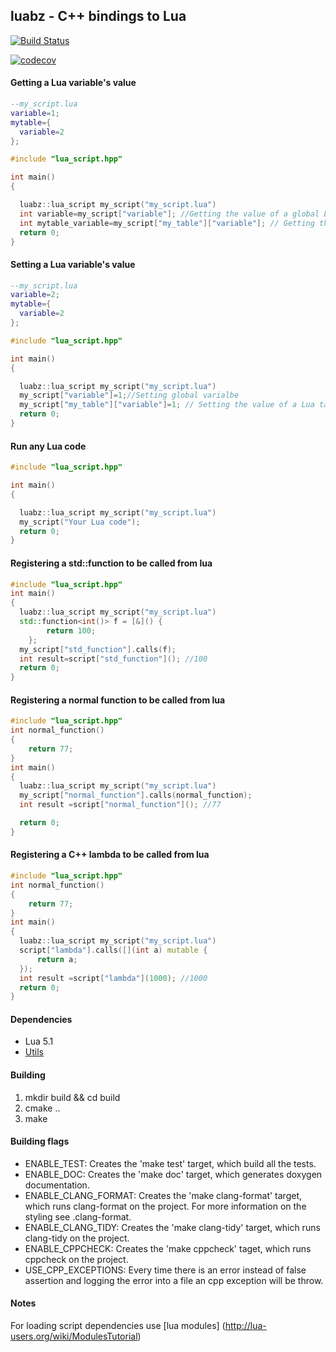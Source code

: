 ## luabz - C++ bindings to Lua
[![Build Status](https://travis-ci.org/blazgrom/LuaBz.svg?branch=master)](https://travis-ci.org/blazgrom/LuaBz)

[![codecov](https://codecov.io/gh/blazgrom/LuaBz/branch/master/graph/badge.svg)](https://codecov.io/gh/blazgrom/LuaBz)


#### Getting a Lua variable's value

```lua
--my_script.lua
variable=1;
mytable={
  variable=2
};
```
```cpp
#include "lua_script.hpp"

int main()
{

  luabz::lua_script my_script("my_script.lua")
  int variable=my_script["variable"]; //Getting the value of a global Lua variable
  int mytable_variable=my_script["my_table"]["variable"]; // Getting the value of a Lua table's field
  return 0;
}
```

#### Setting a Lua variable's value
```lua
--my_script.lua
variable=2;
mytable={
  variable=2
};
```

```cpp
#include "lua_script.hpp"

int main()
{

  luabz::lua_script my_script("my_script.lua")
  my_script["variable"]=1;//Setting global varialbe
  my_script["my_table"]["variable"]=1; // Setting the value of a Lua table's field
  return 0;
}
```

#### Run any Lua code
```cpp
#include "lua_script.hpp"

int main()
{

  luabz::lua_script my_script("my_script.lua")
  my_script("Your Lua code");
  return 0;
}
```

#### Registering a std::function to be called from lua
```cpp
#include "lua_script.hpp"
int main()
{
  luabz::lua_script my_script("my_script.lua")
  std::function<int()> f = [&]() {
        return 100;
    };
  my_script["std_function"].calls(f);
  int result=script["std_function"](); //100
  return 0;
}
```
#### Registering a normal function to be called from lua
```cpp
#include "lua_script.hpp"
int normal_function()
{
    return 77;
}
int main()
{
  luabz::lua_script my_script("my_script.lua")
  my_script["normal_function"].calls(normal_function);
  int result =script["normal_function"](); //77

  return 0;
}
```

#### Registering a C++ lambda to be called from lua
```cpp
#include "lua_script.hpp"
int normal_function()
{
    return 77;
}
int main()
{
  luabz::lua_script my_script("my_script.lua")
  script["lambda"].calls([](int a) mutable {
      return a;
  });
  int result =script["lambda"](1000); //1000
  return 0;
}
```
#### Dependencies
* Lua 5.1
* [Utils](https://github.com/blazgrom/Utils)
#### Building
1. mkdir build && cd build
2. cmake ..
3. make

#### Building flags
- ENABLE_TEST: Creates the 'make test' target, which build all the tests.
- ENABLE_DOC: Creates the 'make doc' target, which generates doxygen documentation.
- ENABLE_CLANG_FORMAT: Creates the 'make clang-format' target, which runs clang-format on the project. For more information on the styling see .clang-format.
- ENABLE_CLANG_TIDY: Creates the 'make clang-tidy' target, which runs clang-tidy on the project.
- ENABLE_CPPCHECK: Creates the 'make cppcheck' taget, which runs cppcheck on the project.
- USE_CPP_EXCEPTIONS: Every time there is an error instead of false assertion and logging the error into a file an cpp exception will be throw.


#### Notes
For  loading script dependencies use [lua modules] (http://lua-users.org/wiki/ModulesTutorial)
